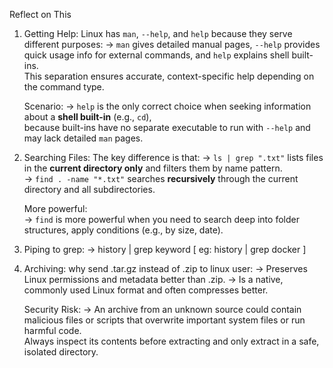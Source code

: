 Reflect on This

1. Getting Help:
    Linux has `man`, `--help`, and `help` because they serve different purposes: 
    -> `man` gives detailed manual pages, `--help` provides quick usage info for external commands, and `help` explains shell built-ins.  
        This separation ensures accurate, context-specific help depending on the command type.  

    Scenario:
    -> `help` is the only correct choice when seeking information about a **shell built-in** (e.g., `cd`),  
        because built-ins have no separate executable to run with `--help` and may lack detailed `man` pages.

2. Searching Files:
    The key difference is that:
    -> `ls | grep ".txt"` lists files in the **current directory only** and filters them by name pattern.  
    -> `find . -name "*.txt"` searches **recursively** through the current directory and all subdirectories.

    More powerful:  
    -> `find` is more powerful when you need to search deep into folder structures, apply conditions (e.g., by size, date).

3. Piping to grep:
    -> history | grep keyword
       [ eg: history | grep docker ]

4. Archiving:
    why send .tar.gz instead of .zip to linux user:
    -> Preserves Linux permissions and metadata better than .zip.
    -> Is a native, commonly used Linux format and often compresses better.

    Security Risk:
    -> An archive from an unknown source could contain malicious files or scripts that overwrite important system files or run harmful code.  
       Always inspect its contents before extracting and only extract in a safe, isolated directory.
